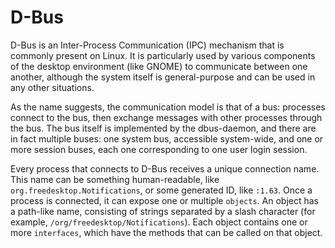 # D-Bus

D-Bus is an Inter-Process Communication (IPC) mechanism that is commonly present on Linux.
It is particularly used by various components of the desktop environment (like GNOME) to communicate between one another, although the system itself is general-purpose and can be used in any other situations.

As the name suggests, the communication model is that of a bus: processes connect to the bus, then exchange messages with other processes through the bus.
The bus itself is implemented by the dbus-daemon, and there are in fact multiple buses: one system bus, accessible system-wide, and one or more session buses, each one corresponding to one user login session.

Every process that connects to D-Bus receives a unique connection name.
This name can be something human-readable, like `org.freedesktop.Notifications`, or some generated ID, like `:1.63`.
Once a process is connected, it can expose one or multiple `objects`.
An object has a path-like name, consisting of strings separated by a slash character (for example, `/org/freedesktop/Notifications`).
Each object contains one or more `interfaces`, which have the methods that can be called on that object.
